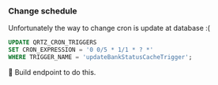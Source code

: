 ### Change schedule 

Unfortunately the way to change cron is update at database :( 

```sql
UPDATE QRTZ_CRON_TRIGGERS
SET CRON_EXPRESSION = '0 0/5 * 1/1 * ? *'
WHERE TRIGGER_NAME = 'updateBankStatusCacheTrigger';
```
:construction: Build endpoint to do this. 